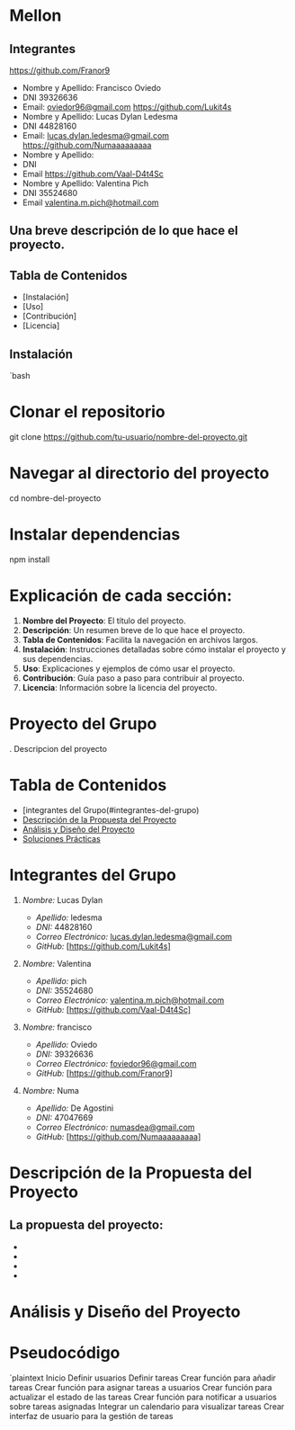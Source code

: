 # Mellon

## Integrantes
https://github.com/Franor9
   - Nombre y Apellido: Francisco Oviedo
   - DNI 39326636
   - Email: oviedor96@gmail.com
https://github.com/Lukit4s
   - Nombre y Apellido: Lucas Dylan Ledesma
   - DNI 44828160
   - Email: lucas.dylan.ledesma@gmail.com
https://github.com/Numaaaaaaaaa
   - Nombre y Apellido:
   - DNI
   - Email
https://github.com/Vaal-D4t4Sc
   - Nombre y Apellido: Valentina Pich
   - DNI 35524680
   - Email valentina.m.pich@hotmail.com

## Una breve descripción de lo que hace el proyecto.

## Tabla de Contenidos
- [Instalación]
- [Uso]
- [Contribución]
- [Licencia]

## Instalación

`bash
# Clonar el repositorio
git clone https://github.com/tu-usuario/nombre-del-proyecto.git

# Navegar al directorio del proyecto
cd nombre-del-proyecto

# Instalar dependencias
npm install


# Explicación de cada sección:

1. **Nombre del Proyecto**: El título del proyecto.
2. **Descripción**: Un resumen breve de lo que hace el proyecto.
3. **Tabla de Contenidos**: Facilita la navegación en archivos largos.
4. **Instalación**: Instrucciones detalladas sobre cómo instalar el proyecto y sus dependencias.
5. **Uso**: Explicaciones y ejemplos de cómo usar el proyecto.
6. **Contribución**: Guía paso a paso para contribuir al proyecto.
7. **Licencia**: Información sobre la licencia del proyecto.

# Proyecto del Grupo

. Descripcion del proyecto

# Tabla de Contenidos
-  [integrantes del Grupo(#integrantes-del-grupo)
- [Descripción de la Propuesta del Proyecto](#descripción-de-la-propuesta-del-proyecto)
- [Análisis y Diseño del Proyecto](#análisis-y-diseño-del-proyecto)
- [Soluciones Prácticas](#soluciones-prácticas)

# Integrantes del Grupo

1. *Nombre:* Lucas Dylan
   - *Apellido:* ledesma
   - *DNI:* 44828160
   - *Correo Electrónico:* lucas.dylan.ledesma@gmail.com
   - *GitHub:* [https://github.com/Lukit4s]

2. *Nombre:* Valentina
   - *Apellido:* pich
   - *DNI:* 35524680
   - *Correo Electrónico:* valentina.m.pich@hotmail.com
   - *GitHub:* [https://github.com/Vaal-D4t4Sc]

3. *Nombre:* francisco
   - *Apellido:* Oviedo
   - *DNI:* 39326636
   - *Correo Electrónico:* foviedor96@gmail.com
   - *GitHub:* [https://github.com/Franor9]
4. *Nombre:* Numa
   - *Apellido:* De Agostini
   - *DNI:* 47047669
   - *Correo Electrónico:* numasdea@gmail.com
   - *GitHub:* [https://github.com/Numaaaaaaaaa]

# Descripción de la Propuesta del Proyecto

La propuesta del proyecto: 
-
-
-
-
-


# Análisis y Diseño del Proyecto

# Pseudocódigo

`plaintext
Inicio
    Definir usuarios
    Definir tareas
    Crear función para añadir tareas
    Crear función para asignar tareas a usuarios
    Crear función para actualizar el estado de las tareas
    Crear función para notificar a usuarios sobre tareas asignadas
    Integrar un calendario para visualizar tareas
    Crear interfaz de usuario para la gestión de tareas
